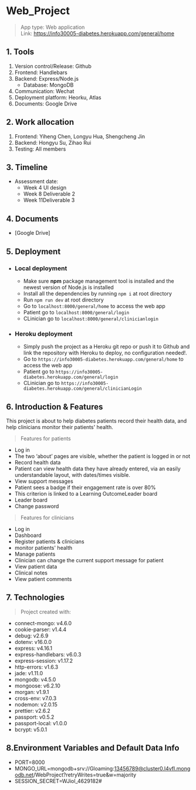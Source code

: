 # Web_Project

> App type: Web application  
> Link: https://info30005-diabetes.herokuapp.com/general/home

## 1. Tools

1. Version control/Release: Github
2. Frontend: Handlebars
3. Backend: Express/Node.js
    - Database: MongoDB
4. Communication: Wechat
5. Deployment platform: Heorku, Atlas
6. Documents: Google Drive

## 2. Work allocation

1. Frontend: Yiheng Chen, Longyu Hua, Shengcheng Jin
2. Backend: Hongyu Su, Zihao Rui
3. Testing: All members

## 3. Timeline

-   Assessment date:
    -   Week 4 UI design
    -   Week 8 Deliverable 2
    -   Week 11Deliverable 3

## 4. Documents

-   [Google Drive]

## 5. Deployment

-   ### Local deployment
    -   Make sure **npm** package management tool is installed and the newest version of Node.js is installed
    -   Install all the dependencies by running `npm i` at root directory
    -   Run `npm run dev` at root directory
    -   Go to `localhost:8000/general/home` to access the web app
    -   Patient go to `localhost:8000/general/login` 
    -   CLinician go to `localhost:8000/general/clinicianlogin` 
-   ### Heroku deployment
    -   Simply push the project as a Heroku git repo or push it to Github and link the repository with Heroku to deploy, no configuration needed!.
    -   Go to `https://info30005-diabetes.herokuapp.com/general/home` to access the web app
    -   Patient go to `https://info30005-diabetes.herokuapp.com/general/login` 
    -   CLinician go to `https://info30005-diabetes.herokuapp.com/general/clinicianLogin`

## 6. Introduction & Features

This project is about to help diabetes patients record their health data, and help clinicians monitor their patients' health.

> Features for patients

-   Log in
-   The two ‘about’ pages are visible, whether the patient is logged in or not
-   Record health data
-   Patient can view health data they have already entered, via an easily understandable layout, with dates/times visible.
-   View support messages
-   Patient sees a badge if their engagement rate is over 80%
-   This criterion is linked to a Learning OutcomeLeader board
-   Leader board
-   Change password

> Features for clinicians

-   Log in
-   Dashboard
-   Register patients & clinicians
-   monitor patients' health
-   Manage patients
-   Clinician can change the current support message for patient
-   View patient data
-   Clinical notes
-   View patient comments

## 7. Technologies

> Project created with:

-   connect-mongo: v4.6.0
-   cookie-parser: v1.4.4
-   debug: v2.6.9
-   dotenv: v16.0.0
-   express: v4.16.1
-   express-handlebars: v6.0.3
-   express-session: v1.17.2
-   http-errors: v1.6.3
-   jade: v1.11.0
-   mongodb: v4.5.0
-   mongoose: v6.2.10
-   morgan: v1.9.1
-   cross-env: v7.0.3
-   nodemon: v2.0.15
-   prettier: v2.6.2
-   passport: v0.5.2
-   passport-local: v1.0.0
-   bcrypt: v5.0.1

## 8.Environment Variables and Default Data Info

-   PORT=8000
-   MONGO_URL=mongodb+srv://Gloaming:13456789@cluster0.l4vfl.mongodb.net/WebProject?retryWrites=true&w=majority
-   SESSION_SECRET=WJiol_4629182#
